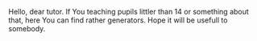 Hello, dear tutor. If You teaching pupils littler than 14
or something about that, here You can find rather generators.
Hope it will be usefull to somebody.
